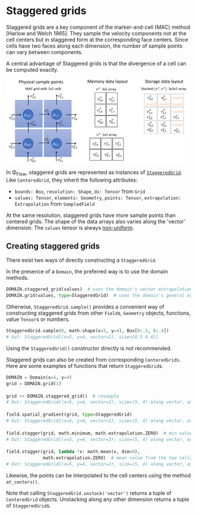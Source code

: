 # Staggered grids

Staggered grids are a key component of the marker-and-cell (MAC) method \[Harlow and Welch 1965\].
They sample the velocity components not at the cell centers but in staggered form at the corresponding face centers.
Since cells have two faces along each dimension, the number of sample points can vary between components.

A central advantage of Staggered grids is that the divergence of a cell can be computed exactly.

![image](./figures/Staggered.png)

In Φ<sub>Flow</sub>, staggered grids are represented as instances of [`StaggeredGrid`](phi/field/#phi.field.StaggeredGrid).
Like `CenteredGrid`, they inherit the following attributes:
 
* `bounds: Box`, `resolution: Shape`, `dx: Tensor` from `Grid`
* `values: Tensor`, `elements: Geometry`, `points: Tensor`, `extrapolation: Extrapolation` from `SampledField`

At the same resolution, staggered grids have more sample points than centered grids.
The shape of the data arrays also varies along the 'vector' dimension.
The `values` tensor is always [non-uniform](https://tum-pbs.github.io/PhiFlow/Math.html#non-uniform-tensors).


## Creating staggered grids

There exist two ways of directly constructing a `StaggeredGrid`.

In the presence of a `Domain`, the preferred way is to use the domain methods.
```python
DOMAIN.staggered_grid(values)  # uses the domain's vector extrapolation property
DOMAIN.grid(values, type=StaggeredGrid)  # uses the domain's general extrapolation property
```

Otherwise, `StaggeredGrid.sample()` provides a convenient way of constructing staggered grids from
other `Field`s,
`Geometry` objects,
functions,
value `Tensor`s or
numbers.

```python
StaggeredGrid.sample(0, math.shape(x=5, y=4), Box[0:.5, 0:.4])
# Out: StaggeredGrid[(x=5, y=4, vector=2), size=[0.5 0.4]]
```

Using the `StaggeredGrid()` constructor directly is not recommended.


Staggered grids can also be created from corresponding `CenteredGrids`.
Here are some examples of functions that return `StaggeredGrid`s.

```python
DOMAIN = Domain(x=5, y=4)
grid = DOMAIN.grid(1)

grid >> DOMAIN.staggered_grid()  # resample
# Out: StaggeredGrid[(x=5, y=4, vector=2), size=(5, 4) along vector, extrapolation=0]

field.spatial_gradient(grid, type=StaggeredGrid)
# Out: StaggeredGrid[(x=5, y=4, vector=2), size=(5, 4) along vector, extrapolation=0]

field.stagger(grid, math.minimum, math.extrapolation.ZERO)  # min value of the two cells sharing the face
# Out: StaggeredGrid[(x=5, y=4, vector=2), size=(5, 4) along vector, extrapolation=0]

field.stagger(grid, lambda *x: math.mean(x, dim=0),
              math.extrapolation.ZERO)  # mean value from the two cells sharing the face
# Out: StaggeredGrid[(x=5, y=4, vector=2), size=(5, 4) along vector, extrapolation=0]
```

Likewise, the points can be interpolated to the cell centers using the method `at_centers()`.

Note that calling `StaggeredGrid.unstack('vector')` returns a tuple of `CenteredGrid` objects.
Unstacking along any other dimension returns a tuple of `StaggeredGrid`s.
